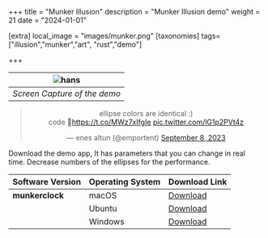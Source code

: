 +++
title = "Munker Illusion"
description = "Munker Illusion demo"
weight = 21
date = "2024-01-01"

[extra]
local_image = "images/munker.png"
[taxonomies]
tags=["illusion","munker","art", "rust","demo"]

+++

<div align="center">

| ![hans](/images/munker.png)|
|:-:|
| *Screen Capture of the demo*|

</div>

<div align="center">
<blockquote class="twitter-tweet" data-media-max-width="560"><p lang="en" dir="ltr">ellipse colors are identical :) <br>code 🦀<a href="https://t.co/MWz7xIfgIe">https://t.co/MWz7xIfgIe</a> <a href="https://t.co/lG1p2PVt4z">pic.twitter.com/lG1p2PVt4z</a></p>&mdash; enes altun (@emportent) <a href="https://twitter.com/emportent/status/1700190012925510033?ref_src=twsrc%5Etfw">September 8, 2023</a></blockquote> <script async src="https://platform.twitter.com/widgets.js" charset="utf-8"></script>
</div>



 Download the demo app, It has parameters that you can change in real time. Decrease numbers of the ellipses for the performance.

 Software Version | Operating System | Download Link                                                                                     |
|------------------|------------------|----------------------------------------------------------------------------------------------------|
| **munkerclock**        | macOS            | [Download](https://github.com/altunenes/rusty_art/releases/download/v1.0.4/munkerclock-macos-latest.zip) |
|                  | Ubuntu           | [Download](https://github.com/altunenes/rusty_art/releases/download/v1.0.4/munkerclock-ubuntu-latest.zip)|
|                  | Windows          | [Download](https://github.com/altunenes/rusty_art/releases/download/v1.0.4/munkerclock-windows-latest.zip)|
